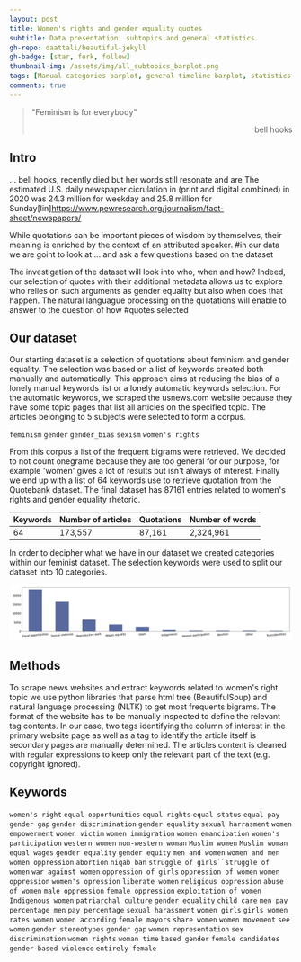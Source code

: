 ```yaml
---
layout: post
title: Women's rights and gender equality quotes 
subtitle: Data presentation, subtopics and general statistics
gh-repo: daattali/beautiful-jekyll
gh-badge: [star, fork, follow]
thumbnail-img: /assets/img/all_subtopics_barplot.png
tags: [Manual categories barplot, general timeline barplot, statistics (total number, mean length, number of words, size etc)]
comments: true
---
```


> "Feminism is for everybody" 
> <div style="text-align: right"> bell hooks </div>
## Intro
...
bell hooks, recently died but her words still resonate and are 
The estimated U.S. daily newspaper cicrulation in (print and digital combined) in 2020 was 24.3 million for weekday and 25.8 million for Sunday[lin]https://www.pewresearch.org/journalism/fact-sheet/newspapers/

While quotations can be important pieces of
wisdom by themselves, their meaning is enriched by the context of
an attributed speaker.
#in our data we are goint to look at ... and ask a few questions based on the dataset


The investigation of the dataset will look into who, when and how? 
Indeed, our selection of quotes with their additional metadata allows us to explore who relies on such arguments as gender equality but also when does that happen. The natural languague processing on the quotations will enable to answer to the question of how 
#quotes selected

## Our dataset

Our starting dataset is a selection of quotations about feminism and gender equality. The selection was based on a list of keywords created both manually and automatically. This approach aims at reducing the bias of a lonely manual keywords list or a lonely automatic keywords selection. 
For the automatic keywords, we scraped the usnews.com website because they have some topic pages that list all articles on the specified topic. The articles belonging to 5 subjects were selected to form a corpus.

`feminism` `gender`      `gender_bias`      `sexism`        `women's rights`  

From this corpus a list of the frequent bigrams were retrieved. We decided to not count onegrame because they are too general for our purpose, for example 'women' gives a lot of results but isn't always of interest. Finally we end up with a list of 64 keywords use to retrieve quotation from the Quotebank dataset. 
The final dataset has 87161 entries related to women's rights and gender equality rhetoric.

 
 | Keywords| Number of articles |  Quotations| Number of words | 
 |--|--|--|--|   
 |64 |173,557| 87,161|   2,324,961    | 


In order to decipher what we have in our dataset we created categories within our feminist dataset. The selection keywords were used to split our dataset into 10 categories.

<p align = "center">
<img src = "https://raw.githubusercontent.com/epfl-ada/ada-2021-project-concatsanddogs/main/img/all_subtopics_barplot.png">
</p>

## Methods 

To scrape news websites and extract keywords related to women's right topic we use python libraries that parse html tree (BeautifulSoup) and natural language processing (NLTK) to get most frequents bigrams. The format of the website has to be manually inspected to define the relevant tag contents. In our case, two tags identifying the column of interest in the primary website page as well as a tag to identify the article itself is secondary pages are manually determined. The articles content is cleaned with regular expressions to keep only the relevant part of the text (e.g. copyright ignored).

## Keywords 

`women's right` `equal opportunities` `equal rights` `equal status` `equal pay` `gender gap` `gender discrimination` `gender equality` `sexual harrasment`
`women empowerment` `women victim` `women immigration` `women emancipation` `women's participation` `western women` `non-western woman` `Muslim women` `Muslim woman` `equal wages` `gender equality` `gender equity` `men and women` `women and men` `women oppression` `abortion` `niqab ban` `struggle of girls``struggle of women` `war against women` `oppression of girls` `oppression of women` `women oppression` `women's opression` `liberate women` `religious oppression` `abuse of women` `male oppression` `female oppression` `exploitation of women`  `Indigenous women` `patriarchal culture` `gender equality` `child care` `men pay` `percentage men` `pay percentage` `sexual harassment` `women girls` `girls women` `rates women` `women according` `female mayors` `share women` `women movement` `see women` `gender stereotypes` `gender gap` `women representation` `sex discrimination` `women rights` `woman time` `based gender` `female candidates` `gender-based violence` `entirely female` 
